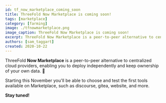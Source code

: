 ```yaml
---
id: tf_now_marketplace_coming_soon
title: ThreeFold Now Marketplace is coming soon!
tags: [marketplace]
category: [farming]
image: ./tfnowmarketplace.png
image_caption: ThreeFold Now Marketplace is coming soon!
excerpt: ThreeFold Now Marketplace is a peer-to-peer alternative to centralized cloud providers, enabling you to deploy independently and keep ownership of your own data. 🙌 Read more within.
authors: [sam_taggart]
created: 2020-10-22
---
```


ThreeFold **Now Marketplace** is a peer-to-peer alternative to centralized cloud providers, enabling you to deploy independently and keep ownership of your own data. 🙌

Starting this November you'll be able to choose and test the first tools available on Marketplace, such as discourse, gitea, website, and more.

**Stay tuned!**
